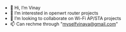 - 👋 Hi, I’m Vinay
- 👀 I’m interested in openwrt router projects
- 💞️ I’m looking to collaborate on Wi-Fi AP/STA projects
- 📫 Can rechme through "myselfvinaya@gmail.com"

<!---
vinayasag/vinayasag is a ✨ special ✨ repository because its `README.md` (this file) appears on your GitHub profile.
You can click the Preview link to take a look at your changes.
--->
